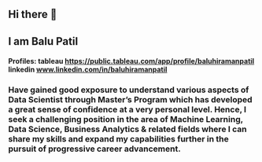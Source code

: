 ## Hi there 👋
## I am Balu Patil
#### Profiles: tableau https://public.tableau.com/app/profile/baluhiramanpatil linkedin www.linkedin.com/in/baluhiramanpatil
### Have gained good exposure to understand various aspects of Data Scientist through Master’s Program which has developed a great sense of confidence at a very personal level. Hence, I seek a challenging position in the area of Machine Learning, Data Science, Business Analytics & related fields where I can share my skills and expand my capabilities further in the pursuit of progressive career advancement.
<!--
**baluhiramanpatil/baluhiramanpatil** is a ✨ _special_ ✨ repository because its `README.md` (this file) appears on your GitHub profile.

Here are some ideas to get you started:

- 🔭 I’m currently working on ...
- 🌱 I’m currently learning ...
- 👯 I’m looking to collaborate on ...
- 🤔 I’m looking for help with ...
- 💬 Ask me about ...
- 📫 How to reach me: ...
- 😄 Pronouns: ...
- ⚡ Fun fact: ...
-->
